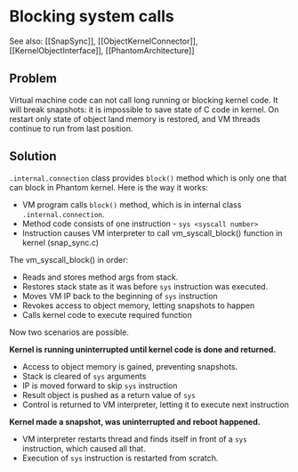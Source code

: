 # Blocking system calls

See also: [[SnapSync]], [[ObjectKernelConnector]], [[KernelObjectInterface]], [[PhantomArchitecture]]

## Problem

Virtual machine code can not call long running or blocking kernel code. It will
break snapshots: it is impossible to save state of C code in kernel. On restart
only state of object land memory is restored, and VM threads continue to run from
last position.

## Solution

`.internal.connection` class provides `block()` method which is only one that can block 
in Phantom kernel. Here is the way it works:

* VM program calls `block()` method, which is in internal class `.internal.connection`.
* Method code consists of one instruction - `sys <syscall number>`
* Instruction causes VM interpreter to call vm_syscall_block() function in kernel (snap_sync.c)

The vm_syscall_block() in order:

* Reads and stores method args from stack.
* Restores stack state as it was before `sys` instruction was executed.
* Moves VM IP back to the beginning of `sys` instruction
* Revokes access to object memory, letting snapshots to happen
* Calls kernel code to execute required function

Now two scenarios are possible.

**Kernel is running uninterrupted until kernel code is done and returned.** 

* Access to object memory is gained, preventing snapshots.
* Stack is cleared of `sys` arguments
* IP is moved forward to skip `sys` instruction
* Result object is pushed as a return value of `sys`
* Control is returned to VM interpreter, letting it to execute next instruction

**Kernel made a snapshot, was uninterrupted and reboot happened.**

* VM interpreter restarts thread and finds itself in front of a `sys` instruction, which caused all that.
* Execution of `sys` instruction is restarted from scratch.

